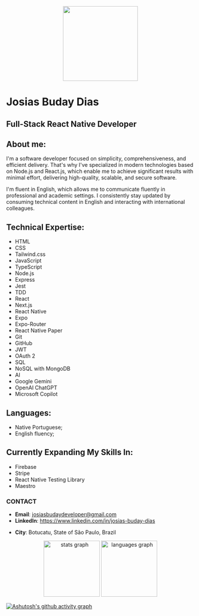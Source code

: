 <div align="center">
  <img height="200" src="https://media.licdn.com/dms/image/v2/D4D16AQGRZiGu2i7rUg/profile-displaybackgroundimage-shrink_350_1400/profile-displaybackgroundimage-shrink_350_1400/0/1728004969409?e=1755129600&v=beta&t=4JyR4rQb-yBvw1QZe_Pe1p7wf62OtykOB50JiI7j7WA"  />
</div>

###

# Josias Buday Dias
## Full-Stack React Native Developer

## About me:
I'm a software developer focused on simplicity, comprehensiveness, and efficient delivery. That's why I've specialized in modern technologies based on Node.js and React.js, which enable me to achieve significant results with minimal effort, delivering high-quality, scalable, and secure software.

I'm  fluent in English, which allows me to communicate fluently in professional and academic settings. I consistently stay updated by consuming technical content in English and interacting with international colleagues.

## Technical Expertise:
- HTML
- CSS
- Tailwind.css
- JavaScript
- TypeScript
- Node.js
- Express
- Jest
- TDD
- React
- Next.js
- React Native
- Expo
- Expo-Router
- React Native Paper
- Git
- GitHub
- JWT
- OAuth 2
- SQL
- NoSQL with MongoDB
- AI
- Google Gemini
- OpenAI ChatGPT
- Microsoft Copilot

## Languages:
- Native Portuguese;
- English fluency;

## Currently Expanding My Skills In:
- Firebase
- Stripe
- React Native Testing Library
- Maestro

### CONTACT
- **Email**: josiasbudaydeveloper@gmail.com
- **LinkedIn**: https://www.linkedin.com/in/josias-buday-dias
<!-- - WhatsApp / Telegram: +55 014 99690-8677 -->
- **City**: Botucatu, State of São Paulo, Brazil
<!-- - Portfolio: https://josiasbudaydeveloper.github.io -->
<!-- - Curriculum: [click here to check it out](https://docs.google.com/document/d/1EGWjHB5KhHXdI9thR4rtA4H-hRUB8J4BwbeNhXSjsO8/edit?usp=sharing) -->

<div align="center">
  <img src="https://github-readme-stats.vercel.app/api?username=josiasbudaydeveloper&hide_title=false&hide_rank=false&show_icons=true&include_all_commits=true&count_private=true&disable_animations=false&theme=dracula&locale=en&hide_border=false&order=1" height="150" alt="stats graph"  />
  <img src="https://github-readme-stats.vercel.app/api/top-langs?username=josiasbudaydeveloper&locale=en&hide_title=false&layout=compact&card_width=320&langs_count=5&theme=dracula&hide_border=false&order=2" height="150" alt="languages graph"  />
</div>

[![Ashutosh's github activity graph](https://github-readme-activity-graph.vercel.app/graph?username=josiasbudaydeveloper&theme=github-compact)](https://github.com/ashutosh00710/github-readme-activity-graph)
